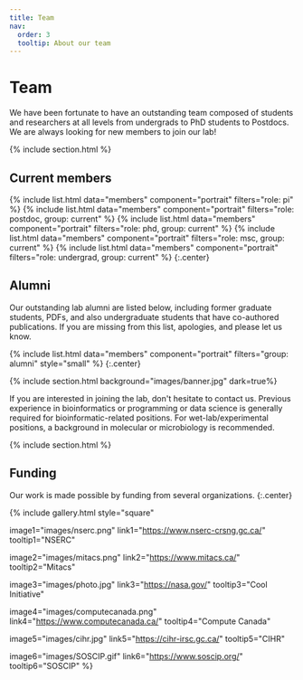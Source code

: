 ```yaml
---
title: Team
nav:
  order: 3
  tooltip: About our team
---
```


# <i class="fas fa-users"></i>Team

We have been fortunate to have an outstanding team composed of students and researchers at all levels from undergrads to PhD students to Postdocs. We are always looking for new members to join our lab!

{% include section.html %}

## Current members

{%
  include list.html
  data="members"
  component="portrait"
  filters="role: pi"
%}
{%
  include list.html
  data="members"
  component="portrait"
  filters="role: postdoc, group: current"
%}
{%
  include list.html
  data="members"
  component="portrait"
  filters="role: phd, group: current"
%}
{%
  include list.html
  data="members"
  component="portrait"
  filters="role: msc, group: current"
%}
{%
  include list.html
  data="members"
  component="portrait"
  filters="role: undergrad, group: current"
%}
{:.center}


## Alumni

Our outstanding lab alumni are listed below, including former graduate students, PDFs, and also undergraduate students that have co-authored publications. If you are missing from this list, apologies, and please let us know.

{% include list.html 
   data="members"
   component="portrait"
   filters="group: alumni"
   style="small"
%}
{:.center}

{% include section.html background="images/banner.jpg" dark=true%}

If you are interested in joining the lab, don't hesitate to contact us. Previous experience in bioinformatics or programming or data science is generally required for bioinformatic-related positions. For wet-lab/experimental positions, a background in molecular or microbiology is recommended.

{% include section.html %}


## Funding

Our work is made possible by funding from several organizations.
{:.center}

{%
  include gallery.html
  style="square"

  image1="images/nserc.png"
  link1="https://www.nserc-crsng.gc.ca/"
  tooltip1="NSERC"

  image2="images/mitacs.png"
  link2="https://www.mitacs.ca/"
  tooltip2="Mitacs"

  image3="images/photo.jpg"
  link3="https://nasa.gov/"
  tooltip3="Cool Initiative"

  image4="images/computecanada.png"
  link4="https://www.computecanada.ca/"
  tooltip4="Compute Canada"

  image5="images/cihr.jpg"
  link5="https://cihr-irsc.gc.ca/"
  tooltip5="CIHR"

  image6="images/SOSCIP.gif"
  link6="https://www.soscip.org/"
  tooltip6="SOSCIP"
%}
